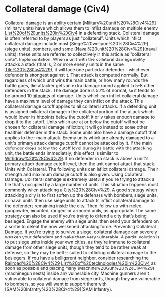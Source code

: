 # Collateral damage (Civ4)

Collateral damage is an ability certain [Military%20unit%20%28Civ4%29](military units) have which allows them to inflict damage on multiple enemy [List%20of%20units%20in%20Civ4](units) in a defending stack. Collateral damage is often referred to by players as just "collateral". Units which inflict collateral damage include most [Siege%20weapon%20%28Civ4%29](siege units), bombers, and some [Naval%20unit%20%28Civ4%29](naval units); these units are referred to collectively in this article as "collateral units".
Implementation.
When a unit with the collateral damage ability attacks a stack (that is, 2 or more enemy units in the same [Tile%20%28Civ4%29](tile)), it will face one particular defender - whichever defender is strongest against it. That attack is computed normally. But regardless of which unit wins the main battle, or how many rounds the battle goes, the attacker gets an extra damage round applied to 5-8 other defenders in the stack. The damage done is 50% of normal, so it tends to be around 10 [hitpoint](hitpoint)s of damage.
Units which can inflict collateral damage have a maximum level of damage they can inflict on the attack. This collateral damage cutoff applies to all collateral attacks. If a defending unit is assigned collateral damage in the collateral portion of the attack which would lower its hitpoints below the cutoff, it only takes enough damage to drop it to the cutoff. Units which are at or below the cutoff will not be chosen for collateral damage infliction; it will go instead to some other healthier defender in the stack.
Some units also have a damage cutoff that applies to their main attack. Enemy units which are already damaged to a unit's primary attack damage cutoff cannot be attacked by it. If the main defender drops below the cutoff level during its battle with the attacking unit, the battle ends immediately; this effect is similar to [Withdraw%20%28Civ4%29](withdrawal). If no defender in a stack is above a unit's primary attack damage cutoff level, then the unit cannot attack that stack.
Units with Collateral.
The following units can inflict collateral damage. Their strength and maximum damage cutoff is also given.
Using Collateral Damage.
Collateral damage is extremely useful if you're trying to attack a tile that's occupied by a large number of units. This situation happens most commonly when attacking a [City%20%28Civ4%29](city). A good strategy when attacking a city is to first soften up the defenses with bombers, siege units, or naval units, then use siege units to attack to inflict collateral damage to the defenders remaining inside the city. Then, follow up with melee, gunpowder, mounted, ranged, or armored units, as appropriate.
The same strategy can also be used if you're trying to defend a city that's being besieged. Engage the enemy with siege units, then send your defenders on a sortie to defeat the now weakened attacking force.
Preventing Collateral Damage.
If you're trying to survive a siege, collateral damage can severely weaken your defenders and make them very vulnerable. A partial solution is to put siege units inside your own cities, as they're immune to collateral damage from other siege units, though they tend to be rather weak at defense, so they may be better suited to inflicting collateral damage to the besiegers. If you have a belligerent neighbor, consider researching the [Railroad%20%28Civ4%29](Railroad) [List%20of%20technologies%20in%20Civ4](technology) as soon as possible and placing many [Machine%20Gun%20%28Civ4%29](machinegun nests) inside any vulnerable city. Machine gunners aren't vulnerable to collateral damage from siege units, though they are vulnerable to bombers, so you will want to support them with [SAM%20Infantry%20%28Civ4%29](SAM Infantry).